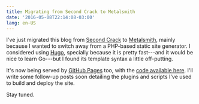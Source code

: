 ```yaml
---
title: Migrating from Second Crack to Metalsmith
date: '2016-05-08T22:14:08-03:00'
lang: en-US
---
```


I've just migrated this blog from [Second Crack](https://github.com/marcoarment/secondcrack) to [Metalsmith](http://www.metalsmith.io/), mainly because I wanted to switch away from a PHP-based static site generator. I considered using [Hugo](https://gohugo.io/), specially because it is pretty fast---and it would be nice to learn Go---but I found its template syntax a little off-putting.

It's now being served by [GitHub Pages](https://pages.github.com/) too, with the [code available here](https://github.com/rbardini/rbardini.com). I'll write some follow-up posts soon detailing the plugins and scripts I've used to build and deploy the site.

Stay tuned.
